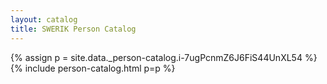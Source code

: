 ```yaml
---
layout: catalog
title: SWERIK Person Catalog
---
```

{% assign p = site.data._person-catalog.i-7ugPcnmZ6J6FiS44UnXL54 %}
{% include person-catalog.html p=p %}

